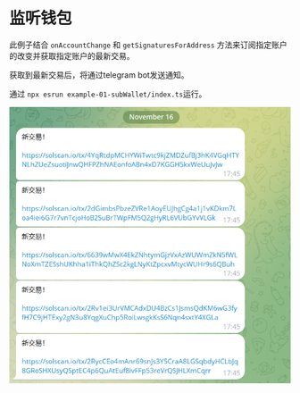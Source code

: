 # 监听钱包

此例子结合 `onAccountChange` 和 `getSignaturesForAddress` 方法来订阅指定账户的改变并获取指定账户的最新交易。

获取到最新交易后，将通过telegram bot发送通知。

通过 `npx esrun example-01-subWallet/index.ts`运行。

![](../img/example-01-01.png)